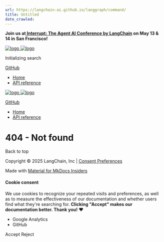 ```yaml
---
url: https://langchain-ai.github.io/langgraph/command/
title: Untitled
date_crawled: 
---
```


**Join us at[ Interrupt: The Agent AI Conference by LangChain](https://interrupt.langchain.com/) on May 13 & 14 in San Francisco!**

[ ![logo](https://langchain-ai.github.io/langgraph/static/wordmark_dark.svg) ![logo](https://langchain-ai.github.io/langgraph/static/wordmark_light.svg) ](https://langchain-ai.github.io/langgraph/)

[ ](https://langchain-ai.github.io/langgraph/command/?q= "Share")

Initializing search 

[ GitHub  ](https://github.com/langchain-ai/langgraph "Go to repository")

  * [ Home ](https://langchain-ai.github.io/langgraph/)
  * [ API reference ](https://langchain-ai.github.io/langgraph/reference/graphs/)



[ ![logo](https://langchain-ai.github.io/langgraph/static/wordmark_dark.svg) ![logo](https://langchain-ai.github.io/langgraph/static/wordmark_light.svg) ](https://langchain-ai.github.io/langgraph/)

[ GitHub  ](https://github.com/langchain-ai/langgraph "Go to repository")

  * [ Home  ](https://langchain-ai.github.io/langgraph/)
  * [ API reference  ](https://langchain-ai.github.io/langgraph/reference/graphs/)



# 404 - Not found

Back to top 

Copyright © 2025 LangChain, Inc | [Consent Preferences](https://langchain-ai.github.io/langgraph/command/#__consent)

Made with [ Material for MkDocs Insiders ](https://squidfunk.github.io/mkdocs-material/)

[ ](https://langchain-ai.github.io/langgraphjs/ "langchain-ai.github.io") [ ](https://github.com/langchain-ai/langgraph "github.com") [ ](https://twitter.com/LangChainAI "twitter.com")

#### Cookie consent

We use cookies to recognize your repeated visits and preferences, as well as to measure the effectiveness of our documentation and whether users find what they're searching for. **Clicking "Accept" makes our documentation better. Thank you!** ❤️

  * Google Analytics 
  * GitHub 



Accept Reject
